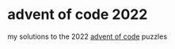 # advent of code 2022

my solutions to the 2022 [advent of code](https://adventofcode.com/) puzzles
